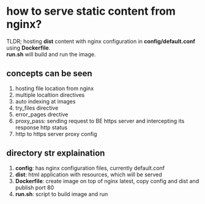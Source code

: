 # how to serve static content from nginx?

TLDR; 
hosting **dist** content with nginx configuration in **config/default.conf** using **Dockerfile**.  
**run.sh** will build and run the image.


## concepts can be seen
1. hosting file location from nginx
2. multiple localtion directives
3. auto indexing at images
4. try_files directive
5. error_pages drective
6. proxy_pass: sending request to BE https server and intercepting its response http status 
7. http to https server proxy config

## directory str explaination
1. **config**: has nginx configuration files, currently default.conf
2. **dist**: html application with resources, which will be served
3. **Dockerfile**: create image on top of nginx latest, copy config and dist and publish port 80
4. **run.sh**: script to build image and run




